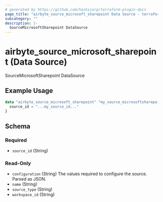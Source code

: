 ```yaml
---
# generated by https://github.com/hashicorp/terraform-plugin-docs
page_title: "airbyte_source_microsoft_sharepoint Data Source - terraform-provider-airbyte"
subcategory: ""
description: |-
  SourceMicrosoftSharepoint DataSource
---
```


# airbyte_source_microsoft_sharepoint (Data Source)

SourceMicrosoftSharepoint DataSource

## Example Usage

```terraform
data "airbyte_source_microsoft_sharepoint" "my_source_microsoftsharepoint" {
  source_id = "...my_source_id..."
}
```

<!-- schema generated by tfplugindocs -->
## Schema

### Required

- `source_id` (String)

### Read-Only

- `configuration` (String) The values required to configure the source. Parsed as JSON.
- `name` (String)
- `source_type` (String)
- `workspace_id` (String)



